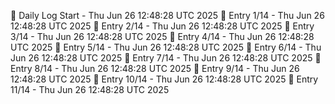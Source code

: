 📅 Daily Log Start - Thu Jun 26 12:48:28 UTC 2025
📌 Entry 1/14 - Thu Jun 26 12:48:28 UTC 2025
📌 Entry 2/14 - Thu Jun 26 12:48:28 UTC 2025
📌 Entry 3/14 - Thu Jun 26 12:48:28 UTC 2025
📌 Entry 4/14 - Thu Jun 26 12:48:28 UTC 2025
📌 Entry 5/14 - Thu Jun 26 12:48:28 UTC 2025
📌 Entry 6/14 - Thu Jun 26 12:48:28 UTC 2025
📌 Entry 7/14 - Thu Jun 26 12:48:28 UTC 2025
📌 Entry 8/14 - Thu Jun 26 12:48:28 UTC 2025
📌 Entry 9/14 - Thu Jun 26 12:48:28 UTC 2025
📌 Entry 10/14 - Thu Jun 26 12:48:28 UTC 2025
📌 Entry 11/14 - Thu Jun 26 12:48:28 UTC 2025
